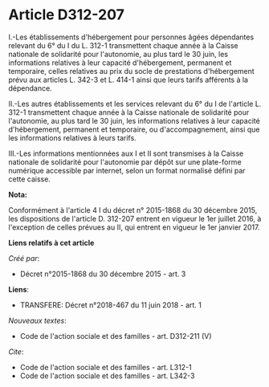 # Article D312-207

I.-Les établissements d'hébergement pour personnes âgées dépendantes relevant du 6° du I du L. 312-1 transmettent chaque
année à la Caisse nationale de solidarité pour l'autonomie, au plus tard le 30 juin, les informations relatives à leur
capacité d'hébergement, permanent et temporaire, celles relatives au prix du socle de prestations d'hébergement prévu aux
articles L. 342-3 et L. 414-1 ainsi que leurs tarifs afférents à la dépendance. 

II.-Les autres établissements et les services relevant du 6° du I de l'article L. 312-1 transmettent chaque année à la Caisse
nationale de solidarité pour l'autonomie, au plus tard le 30 juin, les informations relatives à leur capacité d'hébergement,
permanent et temporaire, ou d'accompagnement, ainsi que les informations relatives à leurs tarifs. 

III.-Les informations mentionnées aux I et II sont transmises à la Caisse nationale de solidarité pour l'autonomie par dépôt
sur une plate-forme numérique accessible par internet, selon un format normalisé défini par cette caisse.

**Nota:**

Conformément à l'article 4 I du décret n° 2015-1868 du 30 décembre 2015, les dispositions de l'article D. 312-207 entrent en
vigueur le 1er juillet 2016, à l'exception de celles prévues au II, qui entrent en vigueur le 1er janvier 2017.

**Liens relatifs à cet article**

_Créé par_:

  - Décret n°2015-1868 du 30 décembre 2015 - art. 3

**Liens**:

  - TRANSFERE: Décret n°2018-467 du 11 juin 2018 - art. 1

_Nouveaux textes_:

  - Code de l'action sociale et des familles - art. D312-211 (V)

_Cite_:

  - Code de l'action sociale et des familles - art. L312-1
  - Code de l'action sociale et des familles - art. L342-3
